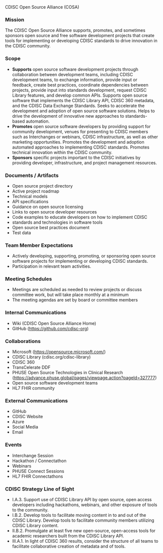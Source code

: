 CDISC Open Source Alliance (COSA)

### Mission

The CDISC Open Source Alliance supports, promotes, and sometimes sponsors open source and free software development projects that create tools for implementing or developing CDISC standards to drive innovation in the CDISC community.


### Scope 

* **Supports** open source software development projects through collaboration between development teams, including CDISC development teams, to exchange information, provide input or feedback, create best practices, coordinate dependencies between projects, provide input into standards development, request CDISC Library features, and develop common APIs. Supports open source software that implements the CDISC Library API, CDISC 360 metadata, and the CDISC Data Exchange Standards. Seeks to accelerate the development and adoption of open source software solutions. Helps to drive the development of innovative new approaches to standards-based automation.
* **Promotes** open source software developers by providing support for community development, venues for presenting to CDISC members such as Interchanges or webinars, CDISC infrastructure, as well as other marketing opportunities. Promotes the development and adoption automated approaches to implementing CDISC standards. Promotes technical innovation within the CDISC community.
* **Sponsors** specific projects important to the CDISC initiatives by providing developer, infrastructure, and project management resources.


### Documents / Artifacts 

* Open source project directory
* Active project roadmap
* Technical models
* API specifications
* Guidance on open source licensing
* Links to open source developer resources
* Code examples to educate developers on how to implement CDISC
* standards and technologies in software tools
* Open source best practices document
* Test data

### Team Member Expectations

* Actively developing, supporting, promoting, or sponsoring open source software projects for implementing or developing CDISC standards.
* Participation in relevant team activities.

### Meeting Schedules

* Meetings are scheduled as needed to review projects or discuss committee work, but will take place monthly at a minimum
* The meeting agendas are set by board or committee members

### Internal Communications

* Wiki (CDISC Open Source Alliance Home)
* GitHub (https://github.com/cdisc-org)

### Collaborations 

* Microsoft (https://opensource.microsoft.com/)
* CDISC Library (cdisc.org/cdisc-library)
* CDISC 360
* TransCelerate DDF
* PHUSE Open Source Technologies in Clinical Research (https://advance.phuse.global/pages/viewpage.action?pageId=327777)
* Open source software development teams
* HL7 FHIR community

### External Communications

* GitHub
* CDISC Website
* Azure
* Social Media
* Email

### Events 

* Interchange Session
* Hackathon / Connectathon
* Webinars
* PHUSE Connect Sessions
* HL7 FHIR Connectathons

### CDISC Strategy Line of Sight

* I.A.3. Support use of CDISC Library API by open source, open access developers including hackathons, webinars, and other exposure of tools to the community.
* I.B.2. Develop tools to facilitate moving content in to and out of the CDISC Library. Develop tools to facilitate community members utilizing CDISC Library content.
* II.B.2. Promulgate at least five new open-source, open-access tools for academic researchers built from the CDISC Library API.
* III.A.1. In light of CDISC 360 results, consider the structure of all teams to facilitate collaborative creation of metadata and of tools.